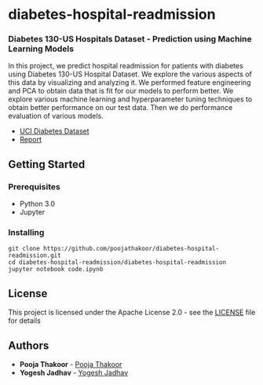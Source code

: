 # diabetes-hospital-readmission

### Diabetes 130-US Hospitals Dataset - Prediction using Machine Learning Models

In this project, we predict hospital readmission for patients
with diabetes using Diabetes 130-US Hospital Dataset. We
explore the various aspects of this data by visualizing and
analyzing it. We performed feature engineering and PCA to
obtain data that is fit for our models to perform better. We
explore various machine learning and hyperparameter tuning
techniques to obtain better performance on our test data.
Then we do performance evaluation of various models.

* [UCI Diabetes Dataset](https://archive.ics.uci.edu/ml/datasets/diabetes)
* [Report](https://github.com/poojathakoor/diabetes-hospital-readmission/blob/master/report.pdf)


## Getting Started


### Prerequisites

* Python 3.0 
* Jupyter

### Installing

    git clone https://github.com/poojathakoor/diabetes-hospital-readmission.git
    cd diabetes-hospital-readmission/diabetes-hospital-readmission
    jupyter notebook code.ipynb

## License

This project is licensed under the Apache License 2.0 - see the [LICENSE](LICENSE) file for details

## Authors

* **Pooja Thakoor** - [Pooja Thakoor](https://github.com/poojathakoor)
* **Yogesh Jadhav** - [Yogesh Jadhav](https://github.com/yogeshjadhav7)
